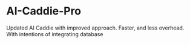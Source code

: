 # AI-Caddie-Pro
Updated AI Caddie with improved approach. Faster, and less overhead. With intentions of integrating database
